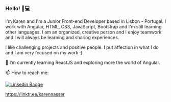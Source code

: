 ### Hello! 👋💻

I'm Karen and I'm a Junior Front-end Developer based in Lisbon - Portugal. I work with Angular, HTML, CSS, JavaScript, Bootstrap and I'm still learning other languages. I am an organized, creative person and I enjoy teamwork and I will always be learning and sharing experiences.

I like challenging projects and positive people. I put affection in what I do and I am very focused on my work :)

🌱 I’m currently learning ReactJS and exploring more the world of Angular.

📫 How to reach me:

[![Linkedin Badge](https://img.shields.io/badge/-LinkedIn-blue?style=flat-square&logo=Linkedin&logoColor=white&link=https://www.linkedin.com/in/karencantero/)](https://www.linkedin.com/in/karencantero/)

https://linktr.ee/karennasser
